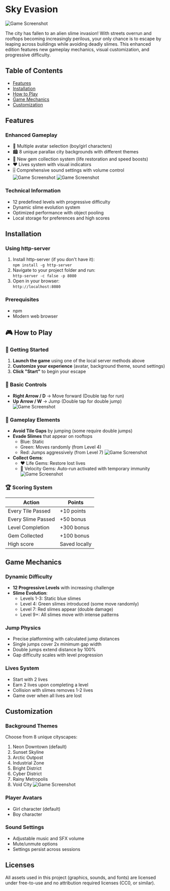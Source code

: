 # Sky Evasion

![Game Screenshot](res/readme/StartScreen.png)

The city has fallen to an alien slime invasion! With streets overrun and rooftops becoming increasingly perilous, your only chance is to escape by leaping across buildings while avoiding deadly slimes. This enhanced edition features new gameplay mechanics, visual customization, and progressive difficulty.

## Table of Contents
- [Features](#features)
- [Installation](#installation)
- [How to Play](#how-to-play)
- [Game Mechanics](#game-mechanics)
- [Customization](#customization)

## Features

### Enhanced Gameplay
- 🏃 Multiple avatar selection (boy/girl characters)
- 🏙️ 8 unique parallax city backgrounds with different themes
- 💎 New gem collection system (life restoration and speed boosts)
- ❤️ Lives system with visual indicators
- 🎚️ Comprehensive sound settings with volume control
![Game Screenshot](res/readme/AvatarSelection.png)
![Game Screenshot](res/readme/SoundSetting.png)

### Technical Information
- 12 predefined levels with progressive difficulty
- Dynamic slime evolution system
- Optimized performance with object pooling
- Local storage for preferences and high scores

## Installation

### Using http-server
1. Install http-server (if you don't have it):  
   `npm install -g http-server`  
2. Navigate to your project folder and run:  
   `http-server -c false -p 8080`  
3. Open in your browser:  
   `http://localhost:8080` 

### Prerequisites
- npm
- Modern web browser

## 🎮 How to Play

### 🚀 Getting Started
1. **Launch the game** using one of the local server methods above
2. **Customize your experience** (avatar, background theme, sound settings)
3. **Click "Start"** to begin your escape

### 🏹️ Basic Controls
- **Right Arrow / D** → Move forward (Double tap for run)
- **Up Arrow / W** → Jump (Double tap for double jump)
![Game Screenshot](res/readme/LifeLost.png)
### 🧩 Gameplay Elements
- **Avoid Tile Gaps** by jumping (some require double jumps)
- **Evade Slimes** that appear on rooftops
  - Blue: Static
  - Green: Moves randomly (from Level 4)
  - Red: Jumps aggressively (from Level 7)
![Game Screenshot](res/readme/GameOverOrWon.png)
- **Collect Gems**:
  - ❤️ Life Gems: Restore lost lives
  - 💎 Velocity Gems: Auto-run activated with temporary immunity
![Game Screenshot](res/readme/Timer.png)

### 🏆 Scoring System
| Action                | Points          |
|-----------------------|-----------------|
| Every Tile Passed     | +10 points      |
| Every Slime Passed    | +50 bonus       |
| Level Completion      | +300 bonus      |
| Gem Collected         | +100 bonus      |
| High score           | Saved locally   |

## Game Mechanics

### Dynamic Difficulty
- **12 Progressive Levels** with increasing challenge
- **Slime Evolution**:
  - Levels 1-3: Static blue slimes
  - Level 4: Green slimes introduced (some move randomly)
  - Level 7: Red slimes appear (double damage)
  - Level 9+: All slimes move with intense patterns

### Jump Physics
- Precise platforming with calculated jump distances
- Single jumps cover 2x minimum gap width
- Double jumps extend distance by 100%
- Gap difficulty scales with level progression

### Lives System
- Start with 2 lives
- Earn 2 lives upon completing a level
- Collision with slimes removes 1-2 lives
- Game over when all lives are lost

## Customization

### Background Themes
Choose from 8 unique cityscapes:
1. Neon Downtown (default)
2. Sunset Skyline
3. Arctic Outpost
4. Industrial Zone
5. Bright District
6. Cyber District
7. Rainy Metropolis
8. Void City
![Game Screenshot](res/readme/BackgroundOptions.png)
### Player Avatars
- Girl character (default)
- Boy character

### Sound Settings
- Adjustable music and SFX volume
- Mute/unmute options
- Settings persist across sessions


## Licenses
All assets used in this project (graphics, sounds, and fonts) are licensed under free-to-use and no attribution required licenses (CC0, or similar).

